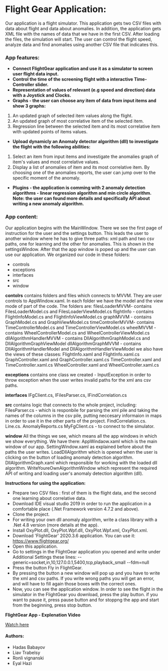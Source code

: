 # Flight Gear Application:

Our application is a flight simulator. This application gets two CSV files with data about flight and data about anomalies. In addition, the application gets XML file with the names of data that we have in the first CSV.
After loading the files, the simulation will start. The user can control the flight speed, analyze data and find anomalies using another CSV file that indicates this.


### App features:
  - **Connect FlightGear application and use it as a simulator to screen user flight data 
  input.**
  - **Control the time of the screening flight with a interactive Time-Controller slider.**
  - **Representation of values of relevant (e.g speed and direction) data with a Joystick and Clocks.**
  - **Graphs - the user can choose any item of data from input items and show 3 graphs:** 
  1) An updated graph of selected item values along the flight.
  2) An updated graph of most correlative item of the selected item.
  3) Regression line between the selected item and its most correlative item
     with updated points of items values.
  

  - **Upload dynamicly an Anomaly detector algorithm (dll) to investigate
    the flight with the following abilities:**
  1) Select an item from input items and investigate the anomalies graph of 
     item's values and most correlative values.
  2) Display a list of anomalies of item and its most correlative item.
     By choosing one of the anomalies reports, the user can jump over to the   
     specific moment of the anomaly.
     	
  - **Plugins - the application is comming with 2 anomaly detection algorithms -
    linear regression algorithm and min circle algorithm. 
    Note: the user can found more details and specifically API
    about writing a new anomaly algorithm.**
  

### App content:
 Our application begins with the MainWindow. There we see the first page of instruction for the user and the settings button. This leads the user to another window where he has to give three paths: xml path and two csv paths, one for learning and the other for anomalies.
 This is shown in the settingsWindow. After that the app window is poped up and the user can use our application.
 We organized our code in these folders:
* controls
* exceptions
* interfaces
* src
* window

**contolrs** 
    contains folders and files which connects to MVVM. They are user controls to AppWindow.xaml. In each folder      we have the model and the view mode of part of the code. The folders are:
	filesLoaderMVVM- contains FilesLoaderModel.cs and FilesLoaderViewModel.cs
	flightInfo - contains FlightInfoModel.cs and FlightInfoViewModel.cs 
	graphMVVM - contains GraphModel.cs and GraphViewModel.cs
	timeControllerMVVM- contains TimeControllerModel.cs and TimeControllerViewModel.cs
	wheelMVVM - contains WheelControllerModel.cs and WheelControllerViewModel.cs
	dllAlgorithmHandlerMVVM - contains DllAlgorithmGraphModel.cs and DllAlgorithmGraphViewModel
	dllAlgorithmGraphMVVM - contains DllAlgorithmHandlerModel and DllAlgorithmHandlerViewModel
        we also have the views of these classes: FlightInfo.xaml and FlightInfo.xaml.cs
	GraphController.xaml and GraphController.xaml.cs
	TimeController.xaml and TimeController.xaml.cs
	WheelController.xaml and  WheelController.xaml.cs

**exceptions** 
contains one class we created - InputException in order to throw exception when the user writes invalid paths for the xml ans csv paths.

**interfaces** 
IFgClient.cs, IFilesParser.cs, IFindCorrelation.cs

**src**
    contains logic that connects to the whole project, including:
    FilesParser.cs - which is responbile for parsing the xml pile and taking the names of the columns in the csv pile, putting neccesary informaion in maps in order to use it in the other parts of the project.
    FindCorrelation.cs.
    Line.cs.
    AnomalyReports.cs
    MyFgClient.cs - to connect to the simulator.

**window**
    All the things we see, which means all the app windows in which we show everything.
    We have there: AppWindaow.xaml which is the main window of our app.
    SettingWindow.xaml as explained before about the paths the user writes.
    LoadDllAlgorithm which is opened when the user is clicking on the button of loading anomaly detection algorithm.
    DllAlgorithmGraph.xaml which responsible for working with the loaded dll algorithm.
    WriteYoureOwnAlgorithmWindow which represent the required API of writing and loading user's anomaly detection algorithm (dll).

		        



**Instructions for using the application:**
- Prepare two CSV files : first of them is the flight data, and the second one learning about correlative data.
- Download IDE visual studio 2019 in order to run the application in a comfortable place (.Net Framework version 4.7.2 and above).
- Clone the project.
- For writing your own dll anomaly algorithm, write a class library with a .Net 4.8 version (more details at the app).
- Install OxyPlot.dll, OxyPlot.Wpf.dll, OxyPlot.Wpf.xml, OxyPlot.xml. 
- Download 'FlightGear' 2020.3.6 application. You can use it: https://www.flightgear.org/
- Open this application.
- Go to settings in the FlightGear application you opened and write under Additional Settings these lines:
  --generic=socket,in,10,127.0.0.1,5400,tcp,playback_small
  --fdm=null
- Press the button Fly in FlightGear.
- By pressing the button a new window will pop up and you have to write the xml and csv paths. If you write wrong paths you will get an error, and will have to fill again those boxes with the correct ones.
- Now, you can see the application window. In order to see the flight in the simulator in the FlightGear you download, press the play button. if you want to pause it, press pause button and for stoppng the app and start from the beginning, press stop button.

**FlightGear App - Explenation Video**

[Watch here](https://www.youtube.com/watch?v=NEGrobgzevc)

#### Authors:
* Hadas Babayov
* Liav Trabelsy
* Ronli vignanski
* Eyal Hazi




